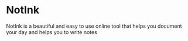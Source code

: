 # NotInk
NotInk is a beautiful and easy to use online tool that helps you document your day and helps you to write notes
